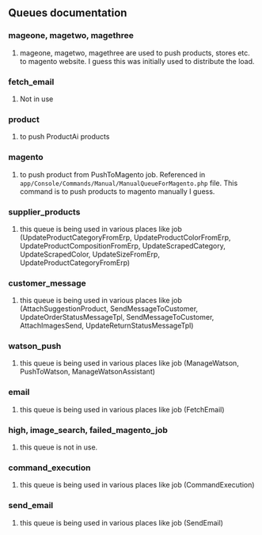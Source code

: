 ## Queues documentation

### mageone, magetwo, magethree

1. mageone, magetwo, magethree are used to push products, stores etc. to magento website. I guess this was initially used to distribute the load.

### fetch_email

1. Not in use

### product

1. to push ProductAi products

### magento

1. to push product from PushToMagento job. Referenced in `app/Console/Commands/Manual/ManualQueueForMagento.php` file. This command is to push products to magento manually I guess.

### supplier_products

1. this queue is being used in various places like job (UpdateProductCategoryFromErp, UpdateProductColorFromErp, UpdateProductCompositionFromErp, UpdateScrapedCategory, UpdateScrapedColor, UpdateSizeFromErp, UpdateProductCategoryFromErp)

### customer_message

1. this queue is being used in various places like job (AttachSuggestionProduct, SendMessageToCustomer, UpdateOrderStatusMessageTpl, SendMessageToCustomer, AttachImagesSend, UpdateReturnStatusMessageTpl)

### watson_push

1. this queue is being used in various places like job (ManageWatson, PushToWatson, ManageWatsonAssistant)

### email

1. this queue is being used in various places like job (FetchEmail)

### high, image_search, failed_magento_job

1. this queue is not in use.

### command_execution

1. this queue is being used in various places like job (CommandExecution)

### send_email

1. this queue is being used in various places like job (SendEmail)
